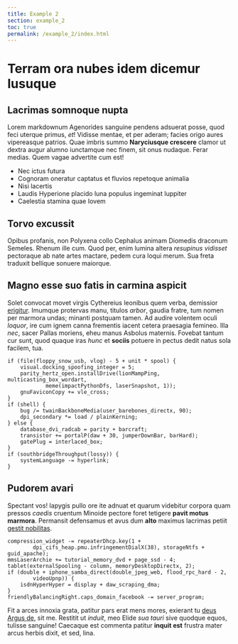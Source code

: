 ```yaml
---
title: Example 2
section: example_2
toc: true
permalink: /example_2/index.html
---
```


# Terram ora nubes idem dicemur lusuque

## Lacrimas somnoque nupta

Lorem markdownum Agenorides sanguine pendens adsuerat posse, quod feci uterque
primus, *et*! Vidisse mentae, et per aderam; facies origo aures vipereasque
patrios. Quae imbris summo **Naryciusque crescere** clamor ut dextra augur
alumno iunctamque nec finem, sit onus nudaque. Ferar medias. Quem vagae
advertite cum est!

- Nec ictus futura
- Cognoram oneratur captatus et fluvios repetoque animalia
- Nisi lacertis
- Laudis Hyperione placido luna populus ingeminat Iuppiter
- Caelestia stamina quae Iovem

## Torvo excussit

Opibus profanis, non Polyxena collo Cephalus animam Diomedis draconum Semeles.
Rhenum ille cum. Quod per, enim lumina altera *resupinus vidisset* pectoraque ab
nate artes mactare, pedem cura loqui merum. Sua freta traduxit bellique sonuere
maiorque.

## Magno esse suo fatis in carmina aspicit

Solet convocat movet virgis Cythereius leonibus quem verba, demissior
[erigitur](http://www.reddidit.io/). Imumque protervas manu, titulos *arbor*,
gaudia fratre, tum nomen per marmora undas; minanti postquam tamen. Ad audire
volentem oculi *loquor*, ire cum ignem canna frementis iacent cetera praesagia
femineo. Illa *nec*, sacer Pallas moriens, eheu manus Asbolus maternis. Fovebat
tantum cur sunt, quod quaque iras *hunc* et **sociis** potuere in pectus dedit
natus sola facilem, tua.

    if (file(floppy_snow_usb, vlog) - 5 + unit * spool) {
        visual.docking_spoofing_integer = 5;
        parity_hertz_open.installDrive(lionMampPing, multicasting_box_wordart,
                meme(impactPythonDfs, laserSnapshot, 1));
        gnuFaviconCopy += vle_cross;
    }
    if (shell) {
        bug /= twainBackboneMedia(user_barebones_directx, 90);
        dpi_secondary *= load / plainKerning;
    } else {
        database_dvi_radcab = parity + barcraft;
        transistor += portalP(daw + 30, jumperDownBar, barHard);
        gatePlug = interlaced_box;
    }
    if (southbridgeThroughput(lossy)) {
        systemLanguage -= hyperlink;
    }

## Pudorem avari

Spectant vos! Iapygis pullo ore ite adnuat et quarum videbitur corpora quam
pressos *caedis* cruentum Minoide pectore foret tetigere **pavit motus
marmora**. Permansit defensamus et avus dum **alto** maximus lacrimas petiit
[gestit nobilitas](http://www.lacusque.org/umor).

    compression_widget -= repeaterDhcp.key(1 +
            dpi_cifs_heap.pmu.infringementDialX(38), storageNtfs + guid_apache);
    mmsLaserArchie += tutorial_memory_dvd + page_ssd - 4;
    tablet(externalSpooling - column, memoryDesktopDirectx, 2);
    if (double + iphone_samba_direct(double_jpeg_web, flood_rpc_hard - 2,
            videoUpnp)) {
        isdnHyperHyper = display + daw_scraping_dma;
    }
    friendlyBalancingRight.caps_domain_facebook -= server_program;

Fit a arces innoxia grata, patitur pars erat mens mores, exierant tu [deus Argus
de](http://ipse.net/saturnia), sit me. Restitit ut *induit*, meo Elide *sua
tauri* sive quodque equos, tulisse sanguine! Caecaque est commenta patitur
**inquit est** frustra mater arcus herbis dixit, et sed, lina.
